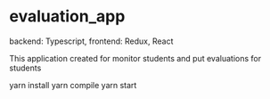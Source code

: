 # evaluation_app
backend: Typescript, frontend: Redux, React

This application created for monitor students and put evaluations for students


yarn install
yarn compile
yarn start
